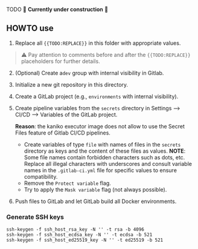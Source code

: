 
TODO :construction: **Currently under construction** :construction:

## HOWTO use

1) Replace all `{{TODO:REPLACE}}` in this folder with appropriate values.

> :warning: Pay attention to comments before and after the `{{TODO:REPLACE}}` placeholders for further details.

2) (Optional) Create a`dev` group with internal visibility in Gitlab.

3) Initialize a new git repository in this directory.

4) Create a GitLab project (e.g., `environments` with internal visibility).

5) Create pipeline variables from the `secrets` directory in Settings --> CI/CD --> Variables of the GitLab project. 

    **Reason**: the kaniko executor image does not allow to use the Secret Files feature of Gitlab CI/CD pipelines.

    - Create variables of type `file` with names of files in the `secrets` directory as keys and the content of these files as values. **NOTE**: Some file names contain forbidden characters such as dots, etc. Replace all illegal characters with underscores and consult variable names in the `.gitlab-ci.yml` file for specific values to ensure compatibility.
    - Remove the `Protect variable` flag.
    - Try to apply the `Mask variable` flag (not always possible).

6) Push files to GitLab and let GitLab build all Docker environments.

### Generate SSH keys

```
ssh-keygen -f ssh_host_rsa_key -N '' -t rsa -b 4096
ssh-keygen -f ssh_host_ecdsa_key -N '' -t ecdsa -b 521
ssh-keygen -f ssh_host_ed25519_key -N '' -t ed25519 -b 521
```

